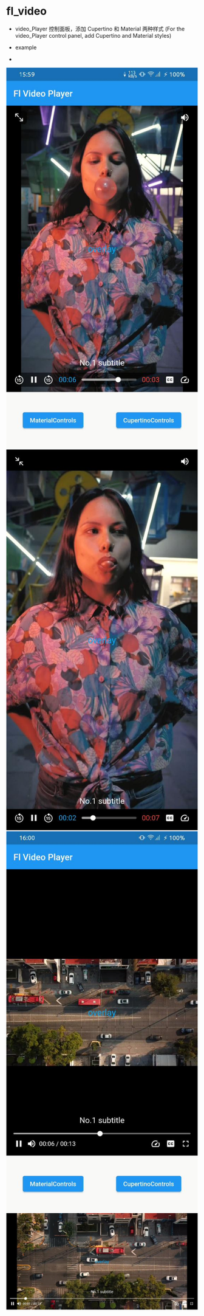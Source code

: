 # fl_video

- video_Player 控制面板，添加 Cupertino 和 Material 两种样式 (For the video_Player 
control panel, add Cupertino and Material styles)

- example
- 
![](assets/cupertino.jpg)
![](assets/cupertino_full.jpg)
![](assets/material.jpg)
![](assets/material_full.jpg)
